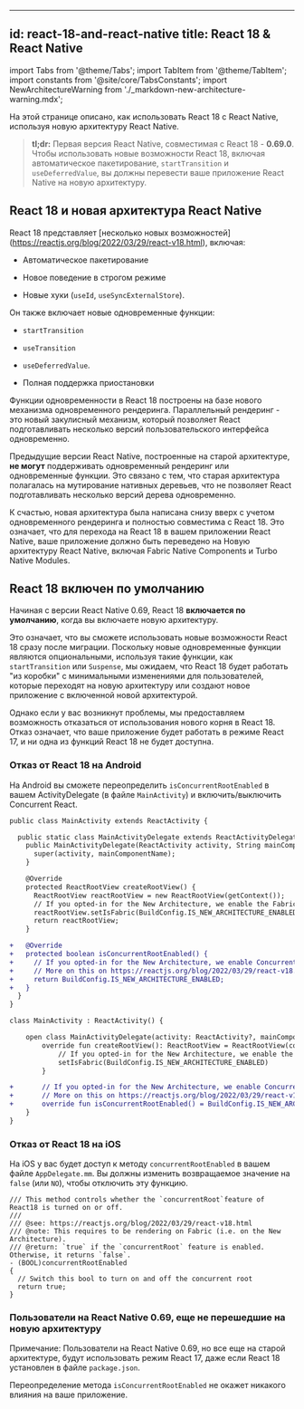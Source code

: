 

---
id: react-18-and-react-native
title: React 18 & React Native
---

import Tabs from '@theme/Tabs'; import TabItem from '@theme/TabItem'; import constants from '@site/core/TabsConstants';
import NewArchitectureWarning from './\_markdown-new-architecture-warning.mdx';

<NewArchitectureWarning/>

На этой странице описано, как использовать React 18 с React Native, используя новую архитектуру React Native.



> **tl;dr:** Первая версия React Native, совместимая с React 18 - **0.69.0**. Чтобы использовать новые возможности React 18, включая автоматическое пакетирование, `startTransition` и `useDeferredValue`, вы должны перевести ваше приложение React Native на новую архитектуру.




## React 18 и новая архитектура React Native




React 18 представляет [несколько новых возможностей] (https://reactjs.org/blog/2022/03/29/react-v18.html), включая:




- Автоматическое пакетирование

- Новое поведение в строгом режиме

- Новые хуки (`useId`, `useSyncExternalStore`).




Он также включает новые одновременные функции:




- `startTransition`

- `useTransition`

- `useDeferredValue`.

- Полная поддержка приостановки




Функции одновременности в React 18 построены на базе нового механизма одновременного рендеринга. Параллельный рендеринг - это новый закулисный механизм, который позволяет React подготавливать несколько версий пользовательского интерфейса одновременно.




Предыдущие версии React Native, построенные на старой архитектуре, **не могут** поддерживать одновременный рендеринг или одновременные функции. Это связано с тем, что старая архитектура полагалась на мутирование нативных деревьев, что не позволяет React подготавливать несколько версий дерева одновременно.




К счастью, новая архитектура была написана снизу вверх с учетом одновременного рендеринга и полностью совместима с React 18. Это означает, что для перехода на React 18 в вашем приложении React Native, ваше приложение должно быть переведено на Новую архитектуру React Native, включая Fabric Native Components и Turbo Native Modules.




## React 18 включен по умолчанию




Начиная с версии React Native 0.69, React 18 **включается по умолчанию**, когда вы включаете новую архитектуру.

Это означает, что вы сможете использовать новые возможности React 18 сразу после миграции. Поскольку новые одновременные функции являются опциональными, используя такие функции, как `startTransition` или `Suspense`, мы ожидаем, что React 18 будет работать "из коробки" с минимальными изменениями для пользователей, которые переходят на новую архитектуру или создают новое приложение с включенной новой архитектурой.



Однако если у вас возникнут проблемы, мы предоставляем возможность отказаться от использования нового корня в React 18. Отказ означает, что ваше приложение будет работать в режиме React 17, и ни одна из функций React 18 не будет доступна.




### Отказ от React 18 на Android




На Android вы сможете переопределить `isConcurrentRootEnabled` в вашем ActivityDelegate (в файле `MainActivity`) и включить/выключить Concurrent React.

<Tabs groupId="android-language" queryString defaultValue={constants.defaultAndroidLanguage} values={constants.androidLanguages}>

<TabItem value="java">

```diff
public class MainActivity extends ReactActivity {

  public static class MainActivityDelegate extends ReactActivityDelegate {
    public MainActivityDelegate(ReactActivity activity, String mainComponentName) {
      super(activity, mainComponentName);
    }

    @Override
    protected ReactRootView createRootView() {
      ReactRootView reactRootView = new ReactRootView(getContext());
      // If you opted-in for the New Architecture, we enable the Fabric Renderer.
      reactRootView.setIsFabric(BuildConfig.IS_NEW_ARCHITECTURE_ENABLED);
      return reactRootView;
    }

+   @Override
+   protected boolean isConcurrentRootEnabled() {
+     // If you opted-in for the New Architecture, we enable Concurrent Root (i.e. React 18).
+     // More on this on https://reactjs.org/blog/2022/03/29/react-v18.html
+     return BuildConfig.IS_NEW_ARCHITECTURE_ENABLED;
+   }
  }
}
```

</TabItem>

<TabItem value="kotlin">

```diff
class MainActivity : ReactActivity() {

    open class MainActivityDelegate(activity: ReactActivity?, mainComponentName: String?) : ReactActivityDelegate(activity, mainComponentName) {
        override fun createRootView(): ReactRootView = ReactRootView(context).apply {
            // If you opted-in for the New Architecture, we enable the Fabric Renderer.
            setIsFabric(BuildConfig.IS_NEW_ARCHITECTURE_ENABLED)
        }

+       // If you opted-in for the New Architecture, we enable Concurrent Root (i.e. React 18).
+       // More on this on https://reactjs.org/blog/2022/03/29/react-v18.html
+       override fun isConcurrentRootEnabled() = BuildConfig.IS_NEW_ARCHITECTURE_ENABLED
    }
}
```

</TabItem>
</Tabs>

### Отказ от React 18 на iOS



На iOS у вас будет доступ к методу `concurrentRootEnabled` в вашем файле `AppDelegate.mm`. Вы должны изменить возвращаемое значение на `false` (или `NO`), чтобы отключить эту функцию.

```objc
/// This method controls whether the `concurrentRoot`feature of React18 is turned on or off.
///
/// @see: https://reactjs.org/blog/2022/03/29/react-v18.html
/// @note: This requires to be rendering on Fabric (i.e. on the New Architecture).
/// @return: `true` if the `concurrentRoot` feature is enabled. Otherwise, it returns `false`.
- (BOOL)concurrentRootEnabled
{
  // Switch this bool to turn on and off the concurrent root
  return true;
}
```

### Пользователи на React Native 0.69, еще не перешедшие на новую архитектуру



Примечание: Пользователи на React Native 0.69, но все еще на старой архитектуре, будут использовать режим React 17, даже если React 18 установлен в файле `package.json`.




Переопределение метода `isConcurrentRootEnabled` не окажет никакого влияния на ваше приложение.

